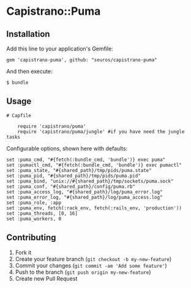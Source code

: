 # Capistrano::Puma

## Installation

Add this line to your application's Gemfile:

    gem 'capistrano-puma', github: "seuros/capistrano-puma"

And then execute:

    $ bundle



## Usage

    # Capfile

        require 'capistrano/puma'
        require 'capistrano/puma/jungle' #if you have need the jungle tasks



Configurable options, shown here with defaults:

    set :puma_cmd, "#{fetch(:bundle_cmd, 'bundle')} exec puma"
    set :pumactl_cmd, "#{fetch(:bundle_cmd, 'bundle')} exec pumactl"
    set :puma_state, "#{shared_path}/tmp/pids/puma.state"
    set :puma_pid, "#{shared_path}/tmp/pids/puma.pid"
    set :puma_bind, "unix://#{shared_path}/tmp/sockets/puma.sock"
    set :puma_conf, "#{shared_path}/config/puma.rb"
    set :puma_access_log, "#{shared_path}/log/puma_error.log"
    set :puma_error_log, "#{shared_path}/log/puma_access.log"
    set :puma_role, :app
    set :puma_env, fetch(:rack_env, fetch(:rails_env, 'production'))
    set :puma_threads, [0, 16]
    set :puma_workers, 0

## Contributing

1. Fork it
2. Create your feature branch (`git checkout -b my-new-feature`)
3. Commit your changes (`git commit -am 'Add some feature'`)
4. Push to the branch (`git push origin my-new-feature`)
5. Create new Pull Request
